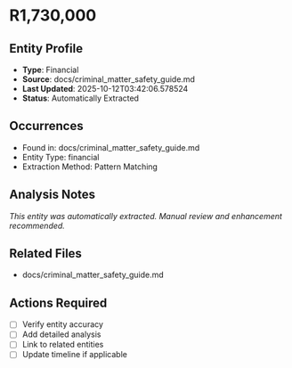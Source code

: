 # R1,730,000

## Entity Profile
- **Type**: Financial
- **Source**: docs/criminal_matter_safety_guide.md
- **Last Updated**: 2025-10-12T03:42:06.578524
- **Status**: Automatically Extracted

## Occurrences
- Found in: docs/criminal_matter_safety_guide.md
- Entity Type: financial
- Extraction Method: Pattern Matching

## Analysis Notes
*This entity was automatically extracted. Manual review and enhancement recommended.*

## Related Files
- docs/criminal_matter_safety_guide.md

## Actions Required
- [ ] Verify entity accuracy
- [ ] Add detailed analysis
- [ ] Link to related entities
- [ ] Update timeline if applicable
